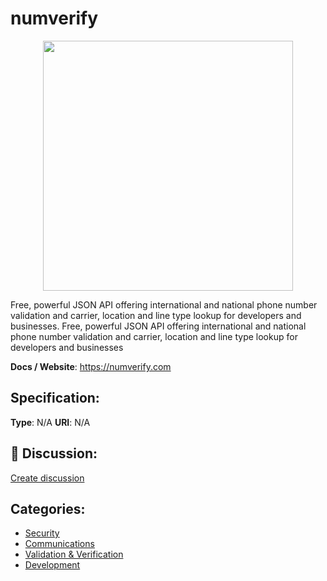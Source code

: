# numverify
<p align="center">
    <img width="400" src="https://raw.githubusercontent.com/apis-list/apis-list/main/apis/numverify/logo_256x256.png" />
</p>

Free, powerful JSON API offering international and national phone number validation and carrier, location and line type lookup for developers and businesses. Free, powerful JSON API offering international and national phone number validation and carrier, location and line type lookup for developers and businesses

**Docs / Website**: https://numverify.com

## Specification:
**Type**:  N/A 
**URI**:  N/A 

## 💬 Discussion:
[Create discussion](https://github.com/apis-list/apis-list/discussions/new)

## Categories:
- [Security](https://github.com/apis-list/apis-list#security)
- [Communications](https://github.com/apis-list/apis-list#communications)
- [Validation & Verification](https://github.com/apis-list/apis-list#validation-and-verification)
- [Development](https://github.com/apis-list/apis-list#development)




